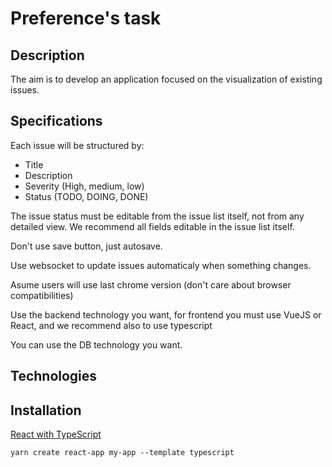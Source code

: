 # Preference's task
## Description
The aim is to develop an application focused on the visualization of existing issues. 

## Specifications
Each issue will be structured by: 
- Title 
- Description
- Severity (High, medium, low) 
- Status (TODO, DOING, DONE)

The issue status must be editable from the issue list itself, not from any detailed view. We recommend all fields editable in the issue list itself.

Don't use save button, just autosave.

Use websocket to update issues automaticaly when something changes.

Asume users will use last chrome version (don't care about browser compatibilities)

Use the backend technology you want, for frontend you must use VueJS or React, and we recommend also to use typescript

You can use the DB technology you want.

## Technologies

## Installation
[React with TypeScript](https://create-react-app.dev/docs/adding-typescript/) 

`yarn create react-app my-app --template typescript`

